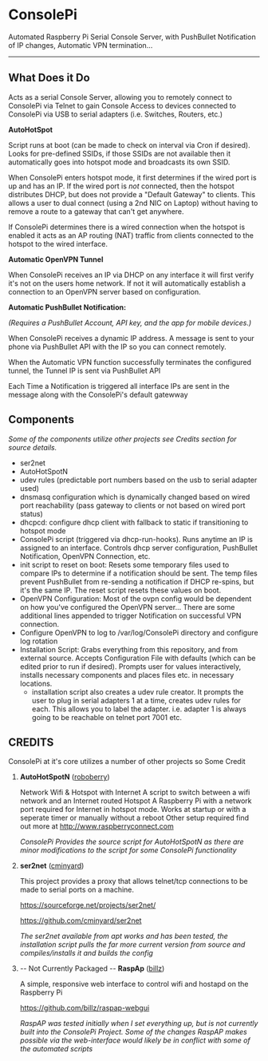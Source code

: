 # ConsolePi

Automated Raspberry Pi Serial Console Server, with PushBullet Notification of IP changes, Automatic VPN termination...

------

## What Does it Do

Acts as a serial Console Server, allowing you to remotely connect to ConsolePi via Telnet to gain Console Access to devices connected to ConsolePi via USB to serial adapters (i.e. Switches, Routers, etc.)

**AutoHotSpot**

Script runs at boot (can be made to check on interval via Cron if desired).  Looks for pre-defined SSIDs, if those SSIDs are not available then it automatically goes into hotspot mode and broadcasts its own SSID.

When ConsolePi enters hotspot mode, it first determines if the wired port is up and has an IP.  If the wired port is *not* connected, then the hotspot distributes DHCP, but does not provide a "Default Gateway" to clients.  This allows a user to dual connect (using a 2nd NIC on Laptop) without having to remove a route to a gateway that can't get anywhere.

If ConsolePi determines there is a wired connection when the hotspot is enabled it acts as an AP routing (NAT) traffic from clients connected to the hotspot to the wired interface.

**Automatic OpenVPN Tunnel**

When ConsolePi receives an IP via DHCP on any interface it will first verify it's not on the users home network.  If not it will automatically establish a connection to an OpenVPN server based on configuration. 

 **Automatic PushBullet Notification:**  

*(Requires a PushBullet Account, API key, and the app for mobile devices.)*

When ConsolePi receives a dynamic IP address.  A message is sent to your phone via PushBullet API with the IP so you can connect remotely.

When the Automatic VPN function successfully terminates the configured tunnel, the Tunnel IP is sent via PushBullet API

Each Time a Notification is triggered all interface IPs are sent in the message along with the ConsolePi's default gatewway

 

##  Components

*Some of the components utilize other projects see Credits section for source details.*

- ser2net
- AutoHotSpotN
- udev rules (predictable port numbers based on the usb to serial adapter used)
- dnsmasq configuration which is dynamically changed based on wired port reachability (pass gateway to clients or not based on wired port status)
- dhcpcd: configure dhcp client with fallback to static if transitioning to hotspot mode
- ConsolePi script (triggered via dhcp-run-hooks). Runs anytime an IP is assigned to an interface.  Controls dhcp server configuration, PushBullet Notification, OpenVPN Connection, etc.
- init script to reset on boot: Resets some temporary files used to compare IPs to determine if a notification should be sent.  The temp files prevent PushBullet from re-sending a notification if DHCP re-spins, but it's the same IP.  The reset script resets these values on boot.
- OpenVPN Configuration:  Most of the ovpn config would be dependent on how you've configured the OpenVPN server... There are some additional lines appended to trigger Notification on successful VPN connection.
- Configure OpenVPN to log to /var/log/ConsolePi directory and configure log rotation
- Installation Script:  Grabs everything from this repository, and from external source.  Accepts Configuration File with defaults (which can be edited prior to run if desired).  Prompts user for values interactively, installs necessary components and places files etc. in necessary locations.  
  - installation script also creates a udev rule creator.  It prompts the user to plug in serial adapters 1 at a time, creates udev rules for each.  This allows you to label the adapter.  i.e. adapter 1 is always going to be reachable on telnet port 7001 etc.





## CREDITS

ConsolePi at it's core utilizes a number of other projects so Some Credit

1. **AutoHotSpotN** ([roboberry](http://www.raspberryconnect.com/network/itemlist/user/269-graeme))

   Network Wifi & Hotspot with Internet
   A script to switch between a wifi network and an Internet routed Hotspot
   A Raspberry Pi with a network port required for Internet in hotspot mode.
   Works at startup or with a seperate timer or manually without a reboot
   Other setup required find out more at
   http://www.raspberryconnect.com

   *ConsolePi Provides the source script for AutoHotSpotN as there are minor modifications to the script for some ConsolePi functionality*

2. **ser2net** ([cminyard](http://sourceforge.net/users/cminyard))

   This project provides a proxy that allows telnet/tcp connections to be made to serial ports on a machine.

   https://sourceforge.net/projects/ser2net/

   https://github.com/cminyard/ser2net

   *The ser2net available from apt works and has been tested, the installation script pulls the far more current version from source and compiles/installs it and builds the config*

3. -- Not Currently Packaged -- **RaspAp** ([billz](https://github.com/billz))

   A simple, responsive web interface to control wifi and hostapd on the Raspberry Pi

   https://github.com/billz/raspap-webgui

   *RaspAP was tested initially when I set everything up, but is not currently built into the ConsolePi Project.  Some of the changes RaspAP makes possible via the web-interface would likely be in conflict with some of the automated scripts*